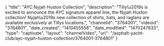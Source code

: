 {
    "title": "AYC Nyjah Huston Collection",
    "description": "Tilly\u2019s is excited to announce the AYC signature apparel line, the Nyjah Huston collection! Nyjah\u2019s new collection of shirts, hats, and raglans are available exclusively at Tillys locations.",
    "channelid": "3764001",
    "videoid": "3764801",
    "date_created": "1410455558",
    "date_modified": "1470247833",
    "type": "captivate",
    "layout": "channelVideo",
    "url": "\/asphalt-yacht-club\/ayc-nyjah-huston-collection\/3764001-3764801"
}